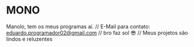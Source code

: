# MONO
Manolo, tem os meus programas aí.
//
E-Mail para contato: eduardo.programador02@gmail.com
//
bro faz sol 😎
//
Meus projetos são lindos e reluzentes
